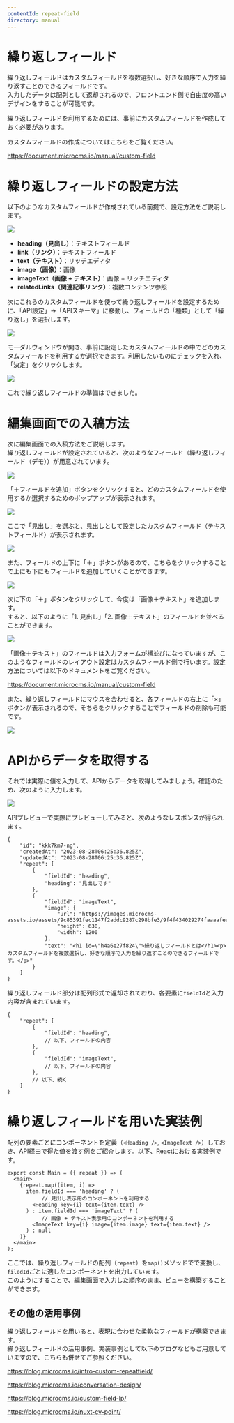 ```yaml
---
contentId: repeat-field
directory: manual
---
```


# 繰り返しフィールド

繰り返しフィールドはカスタムフィールドを複数選択し、好きな順序で入力を繰り返すことのできるフィールドです。  
入力したデータは配列として返却されるので、フロントエンド側で自由度の高いデザインをすることが可能です。  
  
繰り返しフィールドを利用するためには、事前にカスタムフィールドを作成しておく必要があります。  
  
カスタムフィールドの作成についてはこちらをご覧ください。

https://document.microcms.io/manual/custom-field

繰り返しフィールドの設定方法
==============

以下のようなカスタムフィールドが作成されている前提で、設定方法をご説明します。  
  
![](https://images.microcms-assets.io/assets/d6af1616730544a596d299c20834f460/8c6db5b570144f6baa43ffb7c1e3b504/CleanShot%202023-08-28%20at%2015.06.13%402x.png)

*   **heading（見出し）**：テキストフィールド
*   **link（リンク）**：テキストフィールド
*   **text（テキスト）**：リッチエディタ
*   **image（画像）**：画像
*   **imageText（画像 + テキスト）**：画像 + リッチエディタ
*   **relatedLinks（関連記事リンク）**：複数コンテンツ参照

次にこれらのカスタムフィールドを使って繰り返しフィールドを設定するために、「API設定」→「APIスキーマ」に移動し、フィールドの「種類」として「繰り返し」を選択します。  
  
![](https://images.microcms-assets.io/assets/d6af1616730544a596d299c20834f460/bf42d0f1443b454bab23cfa217340c35/CleanShot%202023-08-29%20at%2013.51.36%402x.png)  
  
モーダルウィンドウが開き、事前に設定したカスタムフィールドの中でどのカスタムフィールドを利用するか選択できます。利用したいものにチェックを入れ、「決定」をクリックします。  
  
![](https://images.microcms-assets.io/assets/d6af1616730544a596d299c20834f460/15a612e79b244c4d91140c4bed8b4f13/CleanShot%202023-08-28%20at%2015.12.01%402x.png)  
  
これで繰り返しフィールドの準備はできました。  

編集画面での入稿方法
==========

  
次に編集画面での入稿方法をご説明します。  
繰り返しフィールドが設定されていると、次のようなフィールド（繰り返しフィールド（デモ））が用意されています。  
  
![](https://images.microcms-assets.io/assets/d6af1616730544a596d299c20834f460/65aa290aef1746beb97436b8f4df9555/CleanShot%202023-08-29%20at%2013.53.36%402x.png)  
  
「＋フィールドを追加」ボタンをクリックすると、どのカスタムフィールドを使用するか選択するためのポップアップが表示されます。  
  
![](https://images.microcms-assets.io/assets/d6af1616730544a596d299c20834f460/a8f6c6b84c654864b9232a49d7e47f99/CleanShot%202023-08-28%20at%2015.30.00%402x.png)  
  
ここで「見出し」を選ぶと、見出しとして設定したカスタムフィールド（テキストフィールド）が表示されます。  
  
![](https://images.microcms-assets.io/assets/d6af1616730544a596d299c20834f460/b1438eef85d848bc84a86b98cd08555f/CleanShot%202023-08-29%20at%2013.55.15%402x.png)  
  
また、フィールドの上下に「＋」ボタンがあるので、こちらをクリックすることで上にも下にもフィールドを追加していくことができます。  
  
![](https://images.microcms-assets.io/assets/d6af1616730544a596d299c20834f460/327c51f71f104faa85ef7694838b00e0/CleanShot%202023-08-28%20at%2015.16.11%402x.png)  
  
次に下の「＋」ボタンをクリックして、今度は「画像＋テキスト」を追加します。  
すると、以下のように「1. 見出し」「2. 画像＋テキスト」のフィールドを並べることができます。  
  
![](https://images.microcms-assets.io/assets/d6af1616730544a596d299c20834f460/92f4e48e010b4ce5a345f43f69880e56/CleanShot%202023-08-28%20at%2015.17.40%402x.png)

「画像＋テキスト」のフィールドは入力フォームが横並びになっていますが、このようなフィールドのレイアウト設定はカスタムフィールド側で行います。設定方法については以下のドキュメントをご覧ください。

https://document.microcms.io/manual/custom-field

  
また、繰り返しフィールドにマウスを合わせると、各フィールドの右上に「×」ボタンが表示されるので、そちらをクリックすることでフィールドの削除も可能です。  
  
![](https://images.microcms-assets.io/assets/d6af1616730544a596d299c20834f460/38895c23b2fc46b6bfb34b3a15a40296/CleanShot%202023-08-29%20at%2013.58.11%402x.png)  

APIからデータを取得する
=============

それでは実際に値を入力して、APIからデータを取得してみましょう。確認のため、次のように入力します。  
  
![](https://images.microcms-assets.io/assets/d6af1616730544a596d299c20834f460/a6a472840adc4dae80a51e574dd44c28/CleanShot%202023-08-28%20at%2015.25.53%402x.png)  
  
APIプレビューで実際にプレビューしてみると、次のようなレスポンスが得られます。  

    {
        "id": "kkk7km7-ng",
        "createdAt": "2023-08-28T06:25:36.825Z",
        "updatedAt": "2023-08-28T06:25:36.825Z",
        "repeat": [
            {
                "fieldId": "heading",
                "heading": "見出しです"
            },
            {
                "fieldId": "imageText",
                "image": {
                    "url": "https://images.microcms-assets.io/assets/9c85391fec1147f2addc9287c298bfe3/9f4f434029274faaaafee7be9f115931/ogp.png",
                    "height": 630,
                    "width": 1200
                },
                "text": "<h1 id=\"h4a6e27f824\">繰り返しフィールドとは</h1><p>カスタムフィールドを複数選択し、好きな順序で入力を繰り返すことのできるフィールドです。</p>"
            }
        ]
    }

繰り返しフィールド部分は配列形式で返却されており、各要素に`fieldId`と入力内容が含まれています。

    {
        "repeat": [
            {
                "fieldId": "heading",
                // 以下、フィールドの内容
            },
            {
                "fieldId": "imageText",
                // 以下、フィールドの内容
            },
            // 以下、続く
        ]
    }

繰り返しフィールドを用いた実装例
================

配列の要素ごとにコンポーネントを定義（`<Heading />`, `<ImageText />`）しておき、API経由で得た値を渡す例をご紹介します。以下、Reactにおける実装例です。  

    export const Main = ({ repeat }) => (
      <main>
        {repeat.map((item, i) =>
          item.fieldId === 'heading' ? (
               // 見出し表示用のコンポーネントを利用する
            <Heading key={i} text={item.text} />
          ) : item.fieldId === 'imageText' ? (
               // 画像 + テキスト表示用のコンポーネントを利用する
            <ImageText key={i} image={item.image} text={item.text} />
          ) : null
        )}
      </main>
    );

  
ここでは、繰り返しフィールドの配列（`repeat`）を`map()`メソッドでで変換し、`filedId`ごとに適したコンポーネントを出力しています。  
このようにすることで、編集画面で入力した順序のまま、ビューを構築することができます。

その他の活用事例
--------

繰り返しフィールドを用いると、表現に合わせた柔軟なフィールドが構築できます。  
繰り返しフィールドの活用事例、実装事例として以下のブログなどもご用意していますので、こちらも併せてご参照ください。

https://blog.microcms.io/intro-custom-repeatfield/

https://blog.microcms.io/conversation-design/

https://blog.microcms.io/custom-field-lp/

https://blog.microcms.io/nuxt-cv-point/